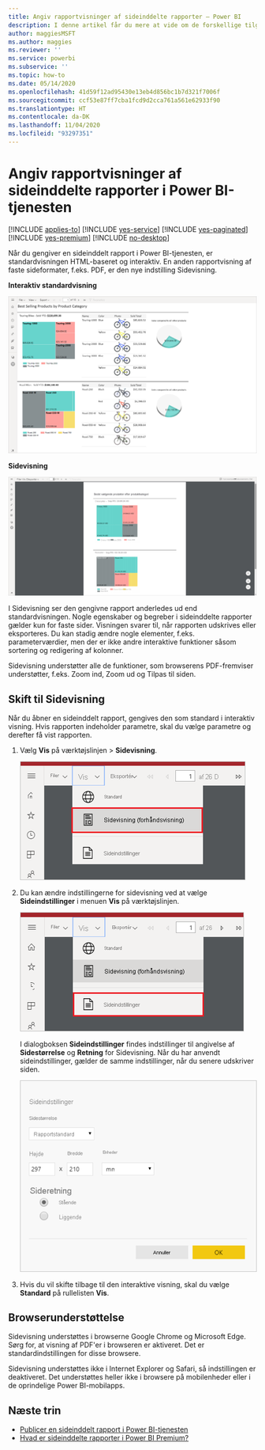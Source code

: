 ```yaml
---
title: Angiv rapportvisninger af sideinddelte rapporter – Power BI
description: I denne artikel får du mere at vide om de forskellige tilgængelige rapportvisninger af sideinddelte rapporter i Power BI-tjenesten.
author: maggiesMSFT
ms.author: maggies
ms.reviewer: ''
ms.service: powerbi
ms.subservice: ''
ms.topic: how-to
ms.date: 05/14/2020
ms.openlocfilehash: 41d59f12ad95430e13eb4d856bc1b7d321f7006f
ms.sourcegitcommit: ccf53e87ff7cba1fcd9d2cca761a561e62933f90
ms.translationtype: HT
ms.contentlocale: da-DK
ms.lasthandoff: 11/04/2020
ms.locfileid: "93297351"
---
```

# <a name="set-report-views-for-paginated-reports-in-the-power-bi-service"></a>Angiv rapportvisninger af sideinddelte rapporter i Power BI-tjenesten

[!INCLUDE [applies-to](../includes/applies-to.md)] [!INCLUDE [yes-service](../includes/yes-service.md)] [!INCLUDE [yes-paginated](../includes/yes-paginated.md)] [!INCLUDE [yes-premium](../includes/yes-premium.md)] [!INCLUDE [no-desktop](../includes/no-desktop.md)] 

Når du gengiver en sideinddelt rapport i Power BI-tjenesten, er standardvisningen HTML-baseret og interaktiv. En anden rapportvisning af faste sideformater, f.eks. PDF, er den nye indstilling Sidevisning.

**Interaktiv standardvisning**

![Standardvisning](media/page-view/power-bi-paginated-default-view.png)

**Sidevisning**

![Sidevisning](media/page-view/power-bi-paginated-page-view.png)

I Sidevisning ser den gengivne rapport anderledes ud end standardvisningen. Nogle egenskaber og begreber i sideinddelte rapporter gælder kun for faste sider. Visningen svarer til, når rapporten udskrives eller eksporteres. Du kan stadig ændre nogle elementer, f.eks. parameterværdier, men der er ikke andre interaktive funktioner såsom sortering og redigering af kolonner.

Sidevisning understøtter alle de funktioner, som browserens PDF-fremviser understøtter, f.eks. Zoom ind, Zoom ud og Tilpas til siden.

## <a name="switch-to-page-view"></a>Skift til Sidevisning

Når du åbner en sideinddelt rapport, gengives den som standard i interaktiv visning. Hvis rapporten indeholder parametre, skal du vælge parametre og derefter få vist rapporten.

1. Vælg **Vis** på værktøjslinjen > **Sidevisning**.

    ![Skift til Sidevisning](media/page-view/power-bi-paginated-page-view-dropdown.png)

2. Du kan ændre indstillingerne for sidevisning ved at vælge **Sideindstillinger** i menuen **Vis** på værktøjslinjen. 

    ![Vælg Sideindstillinger](media/page-view/power-bi-paginated-page-settings-dropdown.png)
    
    I dialogboksen **Sideindstillinger** findes indstillinger til angivelse af **Sidestørrelse** og **Retning** for Sidevisning. Når du har anvendt sideindstillinger, gælder de samme indstillinger, når du senere udskriver siden.
   
    ![Dialogboksen Sideindstillinger](media/page-view/power-bi-paginated-page-settings-dialog.png)

3. Hvis du vil skifte tilbage til den interaktive visning, skal du vælge **Standard** på rullelisten **Vis**.

## <a name="browser-support"></a>Browserunderstøttelse

Sidevisning understøttes i browserne Google Chrome og Microsoft Edge. Sørg for, at visning af PDF'er i browseren er aktiveret. Det er standardindstillingen for disse browsere.

Sidevisning understøttes ikke i Internet Explorer og Safari, så indstillingen er deaktiveret. Det understøttes heller ikke i browsere på mobilenheder eller i de oprindelige Power BI-mobilapps.  


## <a name="next-steps"></a>Næste trin

- [Publicer en sideinddelt rapport i Power BI-tjenesten](../consumer/paginated-reports-view-power-bi-service.md)
- [Hvad er sideinddelte rapporter i Power BI Premium?](paginated-reports-report-builder-power-bi.md)

